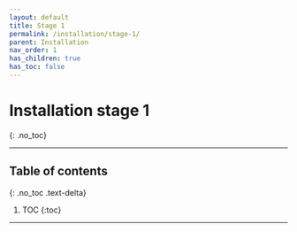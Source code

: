 ```yaml
---
layout: default
title: Stage 1
permalink: /installation/stage-1/
parent: Installation
nav_order: 1
has_children: true
has_toc: false
---
```


# Installation stage 1
{: .no_toc}

---

## Table of contents
{: .no_toc .text-delta}

1. TOC
{:toc}

---
